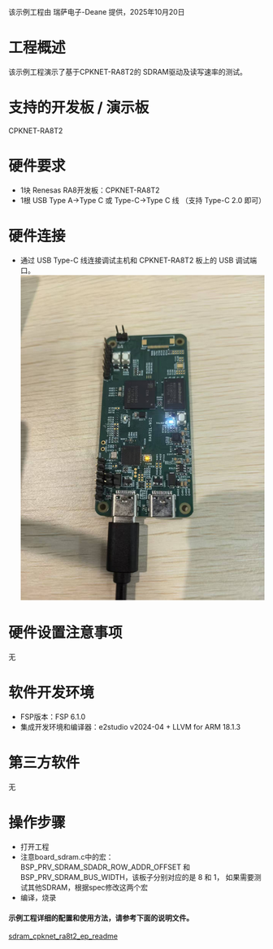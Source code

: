 该示例工程由 瑞萨电子-Deane 提供，2025年10月20日

# 工程概述

该示例工程演示了基于CPKNET-RA8T2的 SDRAM驱动及读写速率的测试。

# 支持的开发板 / 演示板
CPKNET-RA8T2

# 硬件要求
- 1块 Renesas RA8开发板：CPKNET-RA8T2
- 1根 USB Type A->Type C 或 Type-C->Type C 线 （支持 Type-C 2.0 即可）


# 硬件连接
- 通过 USB Type-C 线连接调试主机和 CPKNET-RA8T2 板上的 USB 调试端口。
![alt text](images/image2.jpg)

# 硬件设置注意事项
 无

# 软件开发环境
- FSP版本：FSP 6.1.0
- 集成开发环境和编译器：e2studio v2024-04 + LLVM for ARM 18.1.3

# 第三方软件
无

# 操作步骤
- 打开工程
- 注意board_sdram.c中的宏：BSP_PRV_SDRAM_SDADR_ROW_ADDR_OFFSET 和 BSP_PRV_SDRAM_BUS_WIDTH，该板子分别对应的是 8 和 1，
  如果需要测试其他SDRAM，根据spec修改这两个宏
- 编译，烧录


#### 示例工程详细的配置和使用方法，请参考下面的说明文件。
[sdram_cpknet_ra8t2_ep_readme](sdram_cpknet_ra8t2_ep_readme.md)


